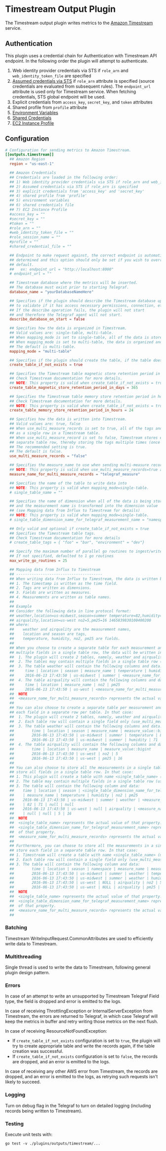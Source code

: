 # Timestream Output Plugin

The Timestream output plugin writes metrics to the [Amazon Timestream] service.

## Authentication

This plugin uses a credential chain for Authentication with Timestream
API endpoint. In the following order the plugin will attempt to authenticate.

1. Web identity provider credentials via STS if `role_arn` and `web_identity_token_file` are specified
1. [Assumed credentials via STS] if `role_arn` attribute is specified (source credentials are evaluated from subsequent rules). The `endpoint_url` attribute is used only for Timestream service. When fetching credentials, STS global endpoint will be used.
1. Explicit credentials from `access_key`, `secret_key`, and `token` attributes
1. Shared profile from `profile` attribute
1. [Environment Variables]
1. [Shared Credentials]
1. [EC2 Instance Profile]

## Configuration

```toml @sample.conf
# Configuration for sending metrics to Amazon Timestream.
[[outputs.timestream]]
  ## Amazon Region
  region = "us-east-1"

  ## Amazon Credentials
  ## Credentials are loaded in the following order:
  ## 1) Web identity provider credentials via STS if role_arn and web_identity_token_file are specified
  ## 2) Assumed credentials via STS if role_arn is specified
  ## 3) explicit credentials from 'access_key' and 'secret_key'
  ## 4) shared profile from 'profile'
  ## 5) environment variables
  ## 6) shared credentials file
  ## 7) EC2 Instance Profile
  #access_key = ""
  #secret_key = ""
  #token = ""
  #role_arn = ""
  #web_identity_token_file = ""
  #role_session_name = ""
  #profile = ""
  #shared_credential_file = ""

  ## Endpoint to make request against, the correct endpoint is automatically
  ## determined and this option should only be set if you wish to override the
  ## default.
  ##   ex: endpoint_url = "http://localhost:8000"
  # endpoint_url = ""

  ## Timestream database where the metrics will be inserted.
  ## The database must exist prior to starting Telegraf.
  database_name = "yourDatabaseNameHere"

  ## Specifies if the plugin should describe the Timestream database upon starting
  ## to validate if it has access necessary permissions, connection, etc., as a safety check.
  ## If the describe operation fails, the plugin will not start
  ## and therefore the Telegraf agent will not start.
  describe_database_on_start = false

  ## Specifies how the data is organized in Timestream.
  ## Valid values are: single-table, multi-table.
  ## When mapping_mode is set to single-table, all of the data is stored in a single table.
  ## When mapping_mode is set to multi-table, the data is organized and stored in multiple tables.
  ## The default is multi-table.
  mapping_mode = "multi-table"

  ## Specifies if the plugin should create the table, if the table does not exist.
  create_table_if_not_exists = true

  ## Specifies the Timestream table magnetic store retention period in days.
  ## Check Timestream documentation for more details.
  ## NOTE: This property is valid when create_table_if_not_exists = true.
  create_table_magnetic_store_retention_period_in_days = 365

  ## Specifies the Timestream table memory store retention period in hours.
  ## Check Timestream documentation for more details.
  ## NOTE: This property is valid when create_table_if_not_exists = true.
  create_table_memory_store_retention_period_in_hours = 24

  ## Specifies how the data is written into Timestream.
  ## Valid values are: true, false
  ## When use_multi_measure_records is set to true, all of the tags and fields are stored
  ## as a single row in a Timestream table.
  ## When use_multi_measure_record is set to false, Timestream stores each field in a
  ## separate table row, thereby storing the tags multiple times (once for each field).
  ## The recommended setting is true.
  ## The default is false.
  use_multi_measure_records = "false"

  ## Specifies the measure_name to use when sending multi-measure records.
  ## NOTE: This property is valid when use_multi_measure_records=true and mapping_mode=multi-table
  measure_name_for_multi_measure_records = "telegraf_measure"

  ## Specifies the name of the table to write data into
  ## NOTE: This property is valid when mapping_mode=single-table.
  # single_table_name = ""

  ## Specifies the name of dimension when all of the data is being stored in a single table
  ## and the measurement name is transformed into the dimension value
  ## (see Mapping data from Influx to Timestream for details)
  ## NOTE: This property is valid when mapping_mode=single-table.
  # single_table_dimension_name_for_telegraf_measurement_name = "namespace"

  ## Only valid and optional if create_table_if_not_exists = true
  ## Specifies the Timestream table tags.
  ## Check Timestream documentation for more details
  # create_table_tags = { "foo" = "bar", "environment" = "dev"}

  ## Specify the maximum number of parallel go routines to ingest/write data
  ## If not specified, defaulted to 1 go routines
  max_write_go_routines = 25

  ## Mapping data from Influx to Timestream
  ## ---------------------------------------
  ## When writing data from Influx to Timestream, the data is written by default as follows:
  ## 1. The timestamp is written as the time field.
  ## 2. Tags are written as dimensions.
  ## 3. Fields are written as measures.
  ## 4. Measurements are written as table names.
  ##
  ## Example
  ## Consider the following data in line protocol format:
  ## weather,location=us-midwest,season=summer temperature=82,humidity=71 1465839830100400200
  ## airquality,location=us-west no2=5,pm25=16 1465839830100400200
  ## where:
  ##    weather and airquality are the measurement names,
  ##    location and season are tags,
  ##    temperature, humidity, no2, pm25 are fields.
  ##
  ## When you choose to create a separate table for each measurement and store
  ## multiple fields in a single table row, the data will be written into Timestream as:
  ##  1. The plugin will create 2 tables, namely, weather and airquality (mapping_mode=multi-table).
  ##  2. The tables may contain multiple fields in a single table row (use_multi_measure_records=true).
  ##  3. The table weather will contain the following columns and data:
  ##     time | location | season | measure_name | temperature | humidity
  ##     2016-06-13 17:43:50 | us-midwest | summer | <measure_name_for_multi_measure_records> | 82 | 71
  ##  4. The table airquality will contain the following columns and data:
  ##     time | location | measure_name | no2 | pm25
  ##     2016-06-13 17:43:50 | us-west | <measure_name_for_multi_measure_records> | 5 | 16
  ##  NOTE
  ##  <measure_name_for_multi_measure_records> represents the actual value of that property.
  ##
  ## You can also choose to create a separate table per measurement and store
  ## each field in a separate row per table. In that case:
  ##  1. The plugin will create 2 tables, namely, weather and airquality (mapping_mode=multi-table).
  ##  2. Each table row will contain a single field only (use_multi_measure_records=false).
  ##  3. The table weather will contain the following columns and data:
  ##        time | location | season | measure_name | measure_value::bigint
  ##        2016-06-13 17:43:50 | us-midwest | summer | temperature | 82
  ##        2016-06-13 17:43:50 | us-midwest | summer | humidity | 71
  ##  4. The table airquality will contain the following columns and data:
  ##        time | location | measure_name | measure_value::bigint
  ##        2016-06-13 17:43:50 | us-west | no2 | 5
  ##        2016-06-13 17:43:50 | us-west | pm25 | 16
  ##
  ## You can also choose to store all the measurements in a single table and
  ## store all fields in a single table row. In that case:
  ## 1. This plugin will create a table with name <single_table_name> (mapping_mode=single-table).
  ## 2. The table may contain multiple fields in a single table row (use_multi_measure_records=true).
  ## 3. The table will contain the following column and data:
  ##    time | location | season | <single_table_dimension_name_for_telegraf_measurement_name>
  ##    | measure_name | temperature | humidity | no2 | pm25
  ##    2016-06-13 17:43:50 | us-midwest | summer | weather | <measure_name_for_multi_measure_records>
  ##    | 82 | 71 | null | null
  ##    2016-06-13 17:43:50 | us-west | null | airquality | <measure_name_for_multi_measure_records>
  ##    | null | null | 5 | 16
  ##  NOTE
  ##  <single_table_name> represents the actual value of that property.
  ##  <single_table_dimension_name_for_telegraf_measurement_name> represents the actual value
  ##  of that property.
  ##  <measure_name_for_multi_measure_records> represents the actual value of that property.
  ##
  ## Furthermore, you can choose to store all the measurements in a single table and
  ## store each field in a separate table row. In that case:
  ## 1. Timestream will create a table with name <single_table_name> (mapping_mode=single-table).
  ## 2. Each table row will contain a single field only (use_multi_measure_records=false).
  ## 3. The table will contain the following column and data:
  ##        time | location | season | namespace | measure_name | measure_value::bigint
  ##        2016-06-13 17:43:50 | us-midwest | summer | weather | temperature | 82
  ##        2016-06-13 17:43:50 | us-midwest | summer | weather | humidity | 71
  ##        2016-06-13 17:43:50 | us-west | NULL | airquality | no2 | 5
  ##        2016-06-13 17:43:50 | us-west | NULL | airquality | pm25 | 16
  ##  NOTE
  ##  <single_table_name> represents the actual value of that property.
  ##  <single_table_dimension_name_for_telegraf_measurement_name> represents the actual value
  ##  of that property.
  ##  <measure_name_for_multi_measure_records> represents the actual value of that property.
  ##
```

### Batching

Timestream WriteInputRequest.CommonAttributes are used to efficiently write data
to Timestream.

### Multithreading

Single thread is used to write the data to Timestream, following general plugin
design pattern.

### Errors

In case of an attempt to write an unsupported by Timestream Telegraf Field type,
the field is dropped and error is emitted to the logs.

In case of receiving ThrottlingException or InternalServerException from
Timestream, the errors are returned to Telegraf, in which case Telegraf will
keep the metrics in buffer and retry writing those metrics on the next flush.

In case of receiving ResourceNotFoundException:

- If `create_table_if_not_exists` configuration is set to `true`, the plugin
  will try to create appropriate table and write the records again, if the table
  creation was successful.
- If `create_table_if_not_exists` configuration is set to `false`, the records
  are dropped, and an error is emitted to the logs.

In case of receiving any other AWS error from Timestream, the records are
dropped, and an error is emitted to the logs, as retrying such requests isn't
likely to succeed.

### Logging

Turn on debug flag in the Telegraf to turn on detailed logging (including
records being written to Timestream).

### Testing

Execute unit tests with:

```shell
go test -v ./plugins/outputs/timestream/...
```

[Amazon Timestream]: https://aws.amazon.com/timestream/
[Assumed credentials via STS]: https://pkg.go.dev/github.com/aws/aws-sdk-go-v2/credentials/stscreds
[Environment Variables]: https://github.com/aws/aws-sdk-go/wiki/configuring-sdk#environment-variables
[Shared Credentials]: https://github.com/aws/aws-sdk-go/wiki/configuring-sdk#shared-credentials-file
[EC2 Instance Profile]: http://docs.aws.amazon.com/AWSEC2/latest/UserGuide/iam-roles-for-amazon-ec2.html
